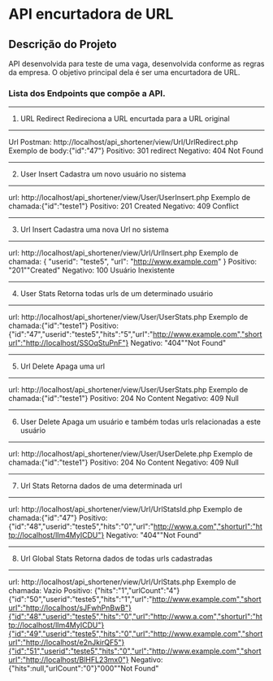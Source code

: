# API encurtadora de URL


## Descrição do Projeto
<p align="justify"> API desenvolvida para teste de uma vaga, desenvolvida conforme as regras da empresa. O objetivo principal dela é ser uma encurtadora de URL.</p>

### Lista dos Endpoints que compõe a API.

------------------------------
1. URL Redirect
Redireciona a URL encurtada para a URL original
------------------------------
Url Postman: http://localhost/api_shortener/view/Url/UrlRedirect.php 
Exemplo de body:{"id":"47"}
Positivo: 301 redirect
Negativo: 404 Not Found

------------------------------
2. User Insert
Cadastra um novo usuário no sistema
------------------------------
url: http://localhost/api_shortener/view/User/UserInsert.php
Exemplo de chamada:{"id":"teste1"}
Positivo: 201 Created
Negativo: 409 Conflict

------------------------------
3. Url Insert
Cadastra uma nova Url no sistema
------------------------------
url: http://localhost/api_shortener/view/Url/UrlInsert.php
Exemplo de chamada:
{
 "userid": "teste5",
 "url": "http://www.example.com"
}
Positivo: "201""Created"
Negativo: 100 Usuário Inexistente

------------------------------
4. User Stats
Retorna todas urls de um determinado usuário
------------------------------
url: http://localhost/api_shortener/view/User/UserStats.php
Exemplo de chamada:{"id":"teste1"}
Positivo: {"id":"47","userid":"teste5","hits":"5","url":"http://www.example.com","shorturl":"http://localhost/SSOqStuPnF"}
Negativo: "404""Not Found"

------------------------------
5. Url Delete
Apaga uma url
------------------------------
url: http://localhost/api_shortener/view/User/UserStats.php
Exemplo de chamada:{"id":"teste1"}
Positivo: 204 No Content
Negativo: 409 Null

------------------------------
6. User Delete
Apaga um usuário e também todas urls relacionadas a este usuário
------------------------------
url: http://localhost/api_shortener/view/User/UserDelete.php
Exemplo de chamada:{"id":"teste1"}
Positivo: 204 No Content
Negativo: 409 Null

------------------------------
7. Url Stats
Retorna dados de uma determinada url
------------------------------
url: http://localhost/api_shortener/view/Url/UrlStatsId.php
Exemplo de chamada:{"id":"47"}
Positivo: {"id":"48","userid":"teste5","hits":"0","url":"http://www.a.com","shorturl":"http://localhost/lIm4MyICDU"}
Negativo: "404""Not Found"

------------------------------
8. Url Global Stats
Retorna dados de todas urls cadastradas
------------------------------
url: http://localhost/api_shortener/view/Url/UrlStats.php
Exemplo de chamada: Vazio
Positivo: 
{"hits":"1","urlCount":"4"}{"id":"50","userid":"teste5","hits":"1","url":"http://www.example.com","shorturl":"http://localhost/sJFwhPnBwB"}{"id":"48","userid":"teste5","hits":"0","url":"http://www.a.com","shorturl":"http://localhost/lIm4MyICDU"}{"id":"49","userid":"teste5","hits":"0","url":"http://www.example.com","shorturl":"http://localhost/e2nJkirQF5"}{"id":"51","userid":"teste5","hits":"0","url":"http://www.example.com","shorturl":"http://localhost/BlHFL23mx0"}
Negativo: {"hits":null,"urlCount":"0"}"000""Not Found"